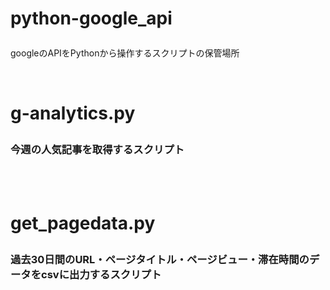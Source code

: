 # python-google_api<p>
googleのAPIをPythonから操作するスクリプトの保管場所<p>
<br>
# g-analytics.py<p>
### 今週の人気記事を取得するスクリプト<p>
<br><br>
# get_pagedata.py<p>
### 過去30日間のURL・ページタイトル・ページビュー・滞在時間のデータをcsvに出力するスクリプト<p>
